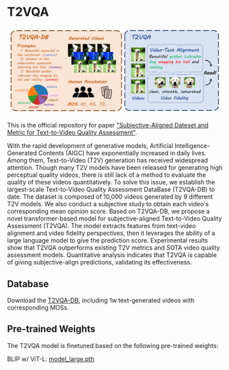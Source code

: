 # T2VQA

<p align="center">
  <img src="overview.png" />
</p>

This is the official repository for paper ["Subjective-Aligned Dateset and Metric for Text-to-Video Quality Assessment"](https://arxiv.org/abs/2403.11956). 

With the rapid development of generative models, Artificial Intelligence-Generated Contents (AIGC) have exponentially increased in daily lives. Among them, Text-to-Video (T2V) generation has received widespread attention. Though many T2V models have been released for generating high perceptual quality videos, there is still lack of a method to evaluate the quality of these videos quantitatively. To solve this issue, we establish the largest-scale Text-to-Video Quality Assessment DataBase (T2VQA-DB) to date. The dataset is composed of 10,000 videos generated by 9 different T2V models. We also conduct a subjective study to obtain each video's corresponding mean opinion score. Based on T2VQA-DB, we propose a novel transformer-based model for subjective-aligned Text-to-Video Quality Assessment (T2VQA). The model extracts features from text-video alignment and video fidelity perspectives, then it leverages the ability of a large language model to give the prediction score. Experimental results show that T2VQA outperforms existing T2V metrics and SOTA video quality assessment models. Quantitative analysis indicates that T2VQA is capable of giving subjective-align predictions, validating its effectiveness.

## Database

Download the [T2VQA-DB](https://drive.google.com/file/d/1aak5hgYsXock19d1rVufss3_X6eEA4Wx/view?usp=sharing), including 1w text-generated videos with corresponding MOSs.

## Pre-trained Weights

The T2VQA model is finetuned based on the following pre-trained weights:

BLIP w/ ViT-L: [model_large.pth](https://storage.googleapis.com/sfr-vision-language-research/BLIP/models/model_large.pth)


